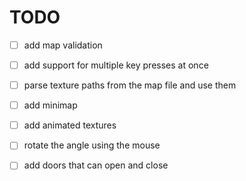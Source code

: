 # TODO

- [ ] add map validation

- [ ] add support for multiple key presses at once

- [ ] parse texture paths from the map file and use them

- [ ] add minimap

- [ ] add animated textures

- [ ] rotate the angle using the mouse

- [ ] add doors that can open and close
